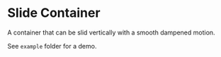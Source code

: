 # Slide Container

A container that can be slid vertically with a smooth dampened motion.

See `example` folder for a demo.